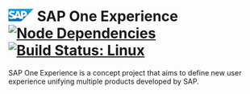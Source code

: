 ![SAP](public/images/shared/logo.png) SAP One Experience [![Node Dependencies](https://david-dm.org/micellius/sap-one-experience.png)](https://david-dm.org/micellius/sap-one-experience) [![Build Status: Linux](https://travis-ci.org/micellius/sap-one-experience.png?branch=master)](https://travis-ci.org/micellius/sap-one-experience)
==================

SAP One Experience is a concept project that aims to define new user experience unifying multiple products developed by SAP.
